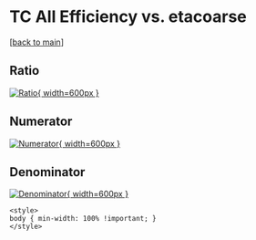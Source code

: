 # TC All Efficiency vs. etacoarse

[[back to main](./)]



## Ratio

[![Ratio](../mtv/var/TC_0_eff_stack_etacoarse.png){ width=600px }](../mtv/var/TC_0_eff_stack_etacoarse.pdf)

## Numerator

[![Numerator](../mtv/num/TC_0_eff_stack_etacoarse_num.png){ width=600px }](../mtv/num/TC_0_eff_stack_etacoarse_num.pdf)

## Denominator

[![Denominator](../mtv/den/TC_0_eff_stack_etacoarse_den.png){ width=600px }](../mtv/den/TC_0_eff_stack_etacoarse_den.pdf)


``` {=html}
<style>
body { min-width: 100% !important; }
</style>
```
